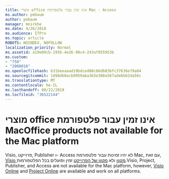 ```yaml
---
title: מוצרי office אינו זמין עבור פלטפורמת Mac - Access
ms.author: pebaum
author: pebaum
manager: mnirkhe
ms.date: 4/26/2018
ms.audience: ITPro
ms.topic: article
ROBOTS: NOINDEX, NOFOLLOW
localization_priority: Normal
ms.assetid: a19e09cb-1956-4e26-98c4-243af855953b
ms.custom:
- "758"
- "2000016"
ms.openlocfilehash: b31beeaaad19bdced08c86db83bfc37636e79a04
ms.sourcegitcommit: 1d98db8acb9959aba3b5e308a567ade6b62da56c
ms.translationtype: MT
ms.contentlocale: he-IL
ms.lasthandoff: 08/22/2019
ms.locfileid: "36522144"
---
```

# <a name="office-products-not-available-for-the-mac-platform"></a><span data-ttu-id="aaaa1-102">מוצרי office אינו זמין עבור פלטפורמת Mac</span><span class="sxs-lookup"><span data-stu-id="aaaa1-102">Office products not available for the Mac platform</span></span>

<span data-ttu-id="aaaa1-103">Visio, פרוייקט, Publisher ו- Access לא יהיו זמינות עבור פלטפורמת Mac, עם זאת, [Visio מקוון](https://products.office.com/visio/visio-online) ולא [מקוון של הפרוייקט](https://products.office.com/project/project-online-premium) זמין ופועלים בכל הפלטפורמות.</span><span class="sxs-lookup"><span data-stu-id="aaaa1-103">Visio, Project, Publisher, and Access are not available for the Mac platform, however, [Visio Online](https://products.office.com/visio/visio-online) and [Project Online](https://products.office.com/project/project-online-premium) are available and work on all platforms.</span></span>
  
